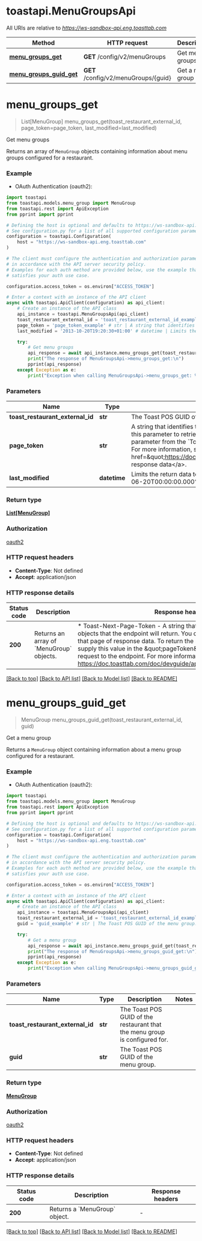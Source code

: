 # toastapi.MenuGroupsApi

All URIs are relative to *https://ws-sandbox-api.eng.toasttab.com*

Method | HTTP request | Description
------------- | ------------- | -------------
[**menu_groups_get**](MenuGroupsApi.md#menu_groups_get) | **GET** /config/v2/menuGroups | Get menu groups 
[**menu_groups_guid_get**](MenuGroupsApi.md#menu_groups_guid_get) | **GET** /config/v2/menuGroups/{guid} | Get a menu group 


# **menu_groups_get**
> List[MenuGroup] menu_groups_get(toast_restaurant_external_id, page_token=page_token, last_modified=last_modified)

Get menu groups 

Returns an array of `MenuGroup` objects containing information about menu groups configured for a restaurant.


### Example

* OAuth Authentication (oauth2):

```python
import toastapi
from toastapi.models.menu_group import MenuGroup
from toastapi.rest import ApiException
from pprint import pprint

# Defining the host is optional and defaults to https://ws-sandbox-api.eng.toasttab.com
# See configuration.py for a list of all supported configuration parameters.
configuration = toastapi.Configuration(
    host = "https://ws-sandbox-api.eng.toasttab.com"
)

# The client must configure the authentication and authorization parameters
# in accordance with the API server security policy.
# Examples for each auth method are provided below, use the example that
# satisfies your auth use case.

configuration.access_token = os.environ["ACCESS_TOKEN"]

# Enter a context with an instance of the API client
async with toastapi.ApiClient(configuration) as api_client:
    # Create an instance of the API class
    api_instance = toastapi.MenuGroupsApi(api_client)
    toast_restaurant_external_id = 'toast_restaurant_external_id_example' # str | The Toast POS GUID of the restaurant that the configuration applies to. 
    page_token = 'page_token_example' # str | A string that identifies the set of data objects that the endpoint will return in its response data. You can use this parameter to retrieve one page of response data. You get the value that you supply in the `pageToken` parameter from the `Toast-Next-Page-Token` header field value of a previous request to the endpoint. For more information, see <a href=\"https://doc.toasttab.com/doc/devguide/apiResponseDataPagination.html\">Paginating response data</a>.  (optional)
    last_modified = '2013-10-20T19:20:30+01:00' # datetime | Limits the return data to objects created or modified after a specific date and time. For example: `2024-06-20T00:00:00.000%2B0000`.  (optional)

    try:
        # Get menu groups 
        api_response = await api_instance.menu_groups_get(toast_restaurant_external_id, page_token=page_token, last_modified=last_modified)
        print("The response of MenuGroupsApi->menu_groups_get:\n")
        pprint(api_response)
    except Exception as e:
        print("Exception when calling MenuGroupsApi->menu_groups_get: %s\n" % e)
```



### Parameters


Name | Type | Description  | Notes
------------- | ------------- | ------------- | -------------
 **toast_restaurant_external_id** | **str**| The Toast POS GUID of the restaurant that the configuration applies to.  | 
 **page_token** | **str**| A string that identifies the set of data objects that the endpoint will return in its response data. You can use this parameter to retrieve one page of response data. You get the value that you supply in the &#x60;pageToken&#x60; parameter from the &#x60;Toast-Next-Page-Token&#x60; header field value of a previous request to the endpoint. For more information, see &lt;a href&#x3D;\&quot;https://doc.toasttab.com/doc/devguide/apiResponseDataPagination.html\&quot;&gt;Paginating response data&lt;/a&gt;.  | [optional] 
 **last_modified** | **datetime**| Limits the return data to objects created or modified after a specific date and time. For example: &#x60;2024-06-20T00:00:00.000%2B0000&#x60;.  | [optional] 

### Return type

[**List[MenuGroup]**](MenuGroup.md)

### Authorization

[oauth2](../README.md#oauth2)

### HTTP request headers

 - **Content-Type**: Not defined
 - **Accept**: application/json

### HTTP response details

| Status code | Description | Response headers |
|-------------|-------------|------------------|
**200** | Returns an array of &#x60;MenuGroup&#x60; objects. |  * Toast-Next-Page-Token - A string that identifies the following set of objects that the endpoint will return. You can use this value to retrieve that page of response data. To return the next page of objects you supply this value in the \&quot;pageToken\&quot; parameter of the next request to the endpoint. For more information, see https://doc.toasttab.com/doc/devguide/apiResponseDataPagination.html. <br>  |

[[Back to top]](#) [[Back to API list]](../README.md#documentation-for-api-endpoints) [[Back to Model list]](../README.md#documentation-for-models) [[Back to README]](../README.md)

# **menu_groups_guid_get**
> MenuGroup menu_groups_guid_get(toast_restaurant_external_id, guid)

Get a menu group 

Returns a `MenuGroup` object containing information about a menu group configured for a restaurant.


### Example

* OAuth Authentication (oauth2):

```python
import toastapi
from toastapi.models.menu_group import MenuGroup
from toastapi.rest import ApiException
from pprint import pprint

# Defining the host is optional and defaults to https://ws-sandbox-api.eng.toasttab.com
# See configuration.py for a list of all supported configuration parameters.
configuration = toastapi.Configuration(
    host = "https://ws-sandbox-api.eng.toasttab.com"
)

# The client must configure the authentication and authorization parameters
# in accordance with the API server security policy.
# Examples for each auth method are provided below, use the example that
# satisfies your auth use case.

configuration.access_token = os.environ["ACCESS_TOKEN"]

# Enter a context with an instance of the API client
async with toastapi.ApiClient(configuration) as api_client:
    # Create an instance of the API class
    api_instance = toastapi.MenuGroupsApi(api_client)
    toast_restaurant_external_id = 'toast_restaurant_external_id_example' # str | The Toast POS GUID of the restaurant that the menu group is configured for. 
    guid = 'guid_example' # str | The Toast POS GUID of the menu group.

    try:
        # Get a menu group 
        api_response = await api_instance.menu_groups_guid_get(toast_restaurant_external_id, guid)
        print("The response of MenuGroupsApi->menu_groups_guid_get:\n")
        pprint(api_response)
    except Exception as e:
        print("Exception when calling MenuGroupsApi->menu_groups_guid_get: %s\n" % e)
```



### Parameters


Name | Type | Description  | Notes
------------- | ------------- | ------------- | -------------
 **toast_restaurant_external_id** | **str**| The Toast POS GUID of the restaurant that the menu group is configured for.  | 
 **guid** | **str**| The Toast POS GUID of the menu group. | 

### Return type

[**MenuGroup**](MenuGroup.md)

### Authorization

[oauth2](../README.md#oauth2)

### HTTP request headers

 - **Content-Type**: Not defined
 - **Accept**: application/json

### HTTP response details

| Status code | Description | Response headers |
|-------------|-------------|------------------|
**200** | Returns a &#x60;MenuGroup&#x60; object. |  -  |

[[Back to top]](#) [[Back to API list]](../README.md#documentation-for-api-endpoints) [[Back to Model list]](../README.md#documentation-for-models) [[Back to README]](../README.md)

